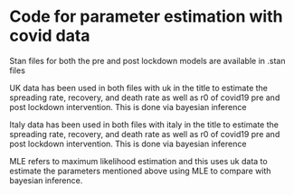 # Code for parameter estimation with covid data
Stan files for both the pre and post lockdown models are available in .stan files

UK data has been used in both files with uk in the title to estimate the spreading rate, recovery, and death rate as well as r0 of covid19 pre and post lockdown
intervention. This is done via bayesian inference


Italy data has been used in both files with italy in the title to estimate the spreading rate, recovery, and death rate as well as r0 of covid19 pre and post lockdown
intervention. This is done via bayesian inference


MLE refers to maximum likelihood estimation and this uses uk data to estimate the parameters mentioned above using MLE to compare with bayesian inference.
